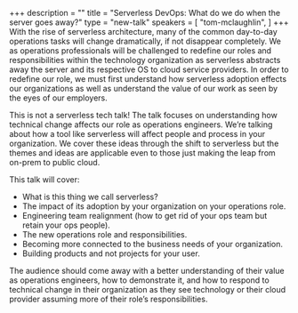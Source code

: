 +++
description = ""
title = "Serverless DevOps: What do we do when the server goes away?"
type = "new-talk"
speakers = [
        "tom-mclaughlin",
]
+++
With the rise of serverless architecture, many of the common day-to-day
operations tasks will change dramatically, if not disappear completely.
We as operations professionals will be challenged to redefine our roles
and responsibilities within the technology organization as serverless
abstracts away the server and its respective OS to cloud service
providers. In order to redefine our role, we must first understand how
serverless adoption effects our organizations as well as understand the
value of our work as seen by the eyes of our employers.

This is not a serverless tech talk! The talk focuses on understanding
how technical change affects our role as operations engineers. We’re
talking about how a tool like serverless will affect people and process
in your organization. We cover these ideas through the shift to
serverless but the themes and ideas are applicable even to those just
making the leap from on-prem to public cloud.

This talk will cover:

* What is this thing we call serverless?
* The impact of its adoption by your organization on your operations role.
* Engineering team realignment (how to get rid of your ops team but retain your ops people).
* The new operations role and responsibilities.
* Becoming more connected to the business needs of your organization.
* Building products and not projects for your user.

The audience should come away with a better understanding of their value
as operations engineers, how to demonstrate it, and how to respond to
technical change in their organization as they see technology or their
cloud provider assuming more of their role’s responsibilities.